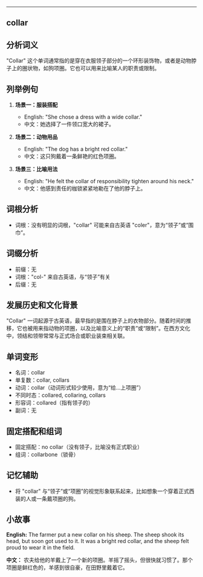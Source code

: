 
---------------
## collar
## 分析词义
"Collar" 这个单词通常指的是穿在衣服领子部分的一个环形装饰物，或者是动物脖子上的圈状物，如狗项圈。它也可以用来比喻某人的职责或限制。

## 列举例句
1. **场景一：服装搭配**
   - English: "She chose a dress with a wide collar."
   - 中文：她选择了一件领口宽大的裙子。

2. **场景二：动物用品**
   - English: "The dog has a bright red collar."
   - 中文：这只狗戴着一条鲜艳的红色项圈。

3. **场景三：比喻用法**
   - English: "He felt the collar of responsibility tighten around his neck."
   - 中文：他感到责任的枷锁紧紧地勒在了他的脖子上。

## 词根分析
- 词根：没有明显的词根，"collar" 可能来自古英语 "coler"，意为“领子”或“围巾”。

## 词缀分析
- 前缀：无
- 词根："col-" 来自古英语，与“领子”有关
- 后缀：无

## 发展历史和文化背景
"Collar" 一词起源于古英语，最早指的是围在脖子上的衣物部分。随着时间的推移，它也被用来指动物的项圈，以及比喻意义上的“职责”或“限制”。在西方文化中，领结和领带常常与正式场合或职业装束相关联。

## 单词变形
- 名词：collar
- 单复数：collar, collars
- 动词：collar（动词形式较少使用，意为“给...上项圈”）
- 不同时态：collared, collaring, collars
- 形容词：collared（指有领子的）
- 副词：无

## 固定搭配和组词
- 固定搭配：no collar（没有领子，比喻没有正式职业）
- 组词：collarbone（锁骨）

## 记忆辅助
- 将 "collar" 与“领子”或“项圈”的视觉形象联系起来，比如想象一个穿着正式西装的人或一条戴项圈的狗。

## 小故事
**English:**
The farmer put a new collar on his sheep. The sheep shook its head, but soon got used to it. It was a bright red collar, and the sheep felt proud to wear it in the field.

**中文：**
农夫给他的羊戴上了一个新的项圈。羊摇了摇头，但很快就习惯了。那个项圈是鲜红色的，羊感到很自豪，在田野里戴着它。


